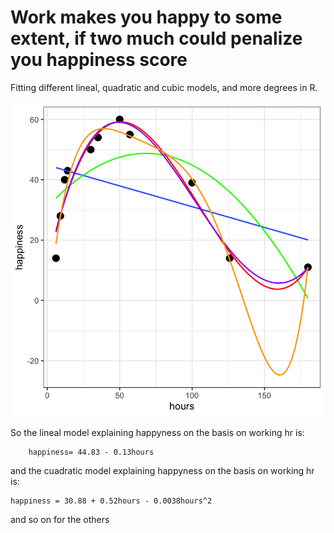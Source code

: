 # Work makes you happy to some extent, if two much could penalize you happiness score

Fitting different lineal, quadratic and cubic models, and more degrees in R.

<p class="aligncenter">
    <img src="different models.png" alt="centered image" />
</p>

So the lineal model explaining happyness on the basis on working hr is:
```
    happiness= 44.83 - 0.13hours
```
and the cuadratic model explaining happyness on the basis on working hr is:
```
happiness = 30.88 + 0.52hours - 0.0038hours^2
```
and so on for the others

